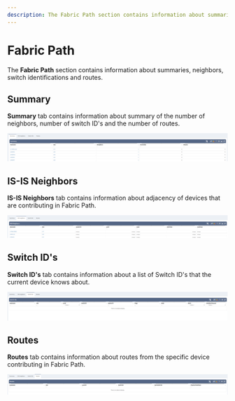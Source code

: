```yaml
---
description: The Fabric Path section contains information about summaries, neighbors, switch identifications and routes. 
---
```


# Fabric Path

The **Fabric Path** section contains information about summaries, neighbors, switch identifications and routes.

## Summary

**Summary** tab contains information about summary of the number of neighbors, number of switch ID's and the number of routes.

![Summary](fabricPathSummary.png)

## IS-IS Neighbors

**IS-IS Neighbors** tab contains information about adjacency of devices that are contributing in Fabric Path.

![Summary](fabricPathIsisNeighbors.png)

## Switch ID's

**Switch ID's** tab contains information about a list of Switch ID's that the current device knows about.

![Summary](fabricPathSwitchIds.png)

## Routes

**Routes** tab contains information about routes from the specific device contributing in Fabric Path.

![Summary](fabricPathRoutes.png)
